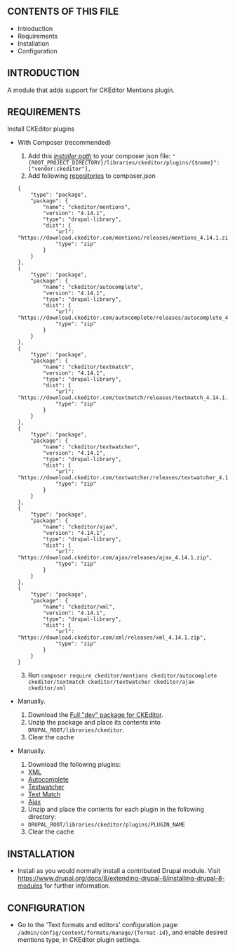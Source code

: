 CONTENTS OF THIS FILE
---------------------

* Introduction
* Requirements
* Installation
* Configuration

INTRODUCTION
------------

A module that adds support for CKEditor Mentions plugin.

REQUIREMENTS
------------

Install CKEditor plugins

* With Composer (recommended)

  1. Add this [*installer
   path*](https://getcomposer.org/doc/faqs/how-do-i-install-a-package-to-a-custom-path-for-my-framework.md) to your
   composer json file:
   `"{ROOT_PROJECT_DIRECTORY}/libraries/ckeditor/plugins/{$name}": ["vendor:ckeditor"],`
  2. Add following [repositories](https://getcomposer.org/doc/05-repositories.md) to composer.json
  ```
  {
      "type": "package",
      "package": {
          "name": "ckeditor/mentions",
          "version": "4.14.1",
          "type": "drupal-library",
          "dist": {
              "url": "https://download.ckeditor.com/mentions/releases/mentions_4.14.1.zip",
              "type": "zip"
          }
      }
  },
  {
      "type": "package",
      "package": {
          "name": "ckeditor/autocomplete",
          "version": "4.14.1",
          "type": "drupal-library",
          "dist": {
              "url": "https://download.ckeditor.com/autocomplete/releases/autocomplete_4.14.1.zip",
              "type": "zip"
          }
      }
  },
  {
      "type": "package",
      "package": {
          "name": "ckeditor/textmatch",
          "version": "4.14.1",
          "type": "drupal-library",
          "dist": {
              "url": "https://download.ckeditor.com/textmatch/releases/textmatch_4.14.1.zip",
              "type": "zip"
          }
      }
  },
  {
      "type": "package",
      "package": {
          "name": "ckeditor/textwatcher",
          "version": "4.14.1",
          "type": "drupal-library",
          "dist": {
              "url": "https://download.ckeditor.com/textwatcher/releases/textwatcher_4.14.1.zip",
              "type": "zip"
          }
      }
  },
  {
      "type": "package",
      "package": {
          "name": "ckeditor/ajax",
          "version": "4.14.1",
          "type": "drupal-library",
          "dist": {
              "url": "https://download.ckeditor.com/ajax/releases/ajax_4.14.1.zip",
              "type": "zip"
          }
      }
  },
  {
      "type": "package",
      "package": {
          "name": "ckeditor/xml",
          "version": "4.14.1",
          "type": "drupal-library",
          "dist": {
              "url": "https://download.ckeditor.com/xml/releases/xml_4.14.1.zip",
              "type": "zip"
          }
      }
  }
  ```
  3. Run `composer require ckeditor/mentions ckeditor/autocomplete ckeditor/textmatch ckeditor/textwatcher ckeditor/ajax ckeditor/xml`
* Manually.

  1. Download the [Full "dev" package for CKEditor](https://github.com/ckeditor/ckeditor-dev/archive/latest.zip).
  2. Unzip the package and place its contents into
     `DRUPAL_ROOT/libraries/ckeditor`.
  3. Clear the cache

* Manually.

  1. Download the following plugins:

  * [XML](http://ckeditor.com/cke4/addon/xml)
  * [Autocomplete](http://ckeditor.com/cke4/addon/autocomplete)
  * [Textwatcher](http://ckeditor.com/cke4/addon/textwatcher)
  * [Text Match](https://ckeditor.com/cke4/addon/textmatch)
  * [Ajax](http://ckeditor.com/cke4/addon/ajax)

  2. Unzip and place the contents for each plugin in the following
     directory:

  * `DRUPAL_ROOT/libraries/ckeditor/plugins/PLUGIN_NAME`

  3. Clear the cache


INSTALLATION
------------

* Install as you would normally install a contributed Drupal module. Visit
  https://www.drupal.org/docs/8/extending-drupal-8/installing-drupal-8-modules
  for further information.


CONFIGURATION
-------------

- Go to the 'Text formats and editors' configuration page: `/admin/config/content/formats/manage/{format-id}`, and enable desired mentions type, in CKEditor plugin settings.
